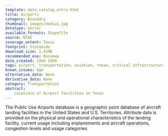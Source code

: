 ```yaml
---
template: data_catalog_entry.html
title: Airports
category: Boundary
thumbnail: images/media1.jpg
datatype: Vector
available_formats: Shapefile
source: NTAD
coverage_extent: Texas
footprint: Statewide
download_size: 1.41MB
recommended_use: Basemap
date_created: 1994 1999
tags: airport, transportation, aviation, texas, critical infrastructure
known_issues: Age
alternative_data: None
derivative_data: None
category: Transportation
abstract:
    Locations of Airport facilities in Texas
---
```


The Public Use Airports database is a geographic point database of aircraft landing facilities in the United States and U.S. Territories. Attribute data is provided on the physical and operational characteristics of the landing facility, current usage including enplanements and aircraft operations, congestion levels and usage categories.


